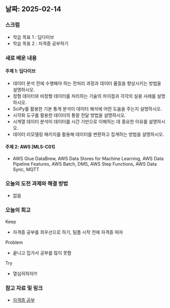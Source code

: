 ## 날짜: 2025-02-14

### 스크럼
- 학습 목표 1 : 딥다이브
- 학습 목표 2 : 자격증 공부하기

### 새로 배운 내용
#### 주제 1: 딥다이브
- 데이터 분석 전에 수행해야 하는 전처리 과정과 데이터 품질을 향상시키는 방법을  설명하시오.
- 정형 데이터와 비정형 데이터를 처리하는 기술의 차이점과 각각의 실용 사례를 설명하시오.
- SciPy를 활용한 기본 통계 분석이 데이터 해석에 어떤 도움을 주는지 설명하시오.
- 시각화 도구를 활용한 데이터의 통찰 전달 방법을 설명하시오.
- 시계열 데이터 분석이 데이터를 시간 기반으로 이해하는 데 중요한 이유를 설명하시오.
- 데이터 리모델링 패키지를 활용해 데이터를 변환하고 집계하는 방법을 설명하시오.

#### 주제 2: AWS [MLS-C01]
- AWS Glue DataBrew, AWS Data Stores for Machine Learning, AWS Data Pipeline Features, AWS Batch, DMS, AWS Step Functions, AWS Data Sync, MQTT

### 오늘의 도전 과제와 해결 방법
- 없음

### 오늘의 회고
Keep
- 자격증 공부를 최우선으로 하기, 팀플 시작 전에 자격증 따자

Problem
- 끝나고 집가서 공부를 많이 못함

Try
- 열심히하자!!!

### 참고 자료 및 링크
- [자격증 공부](https://velog.io/@hyundduny/2025-02-14-%EC%9E%90%EA%B2%A9%EC%A6%9D-%EA%B3%B5%EB%B6%80)

